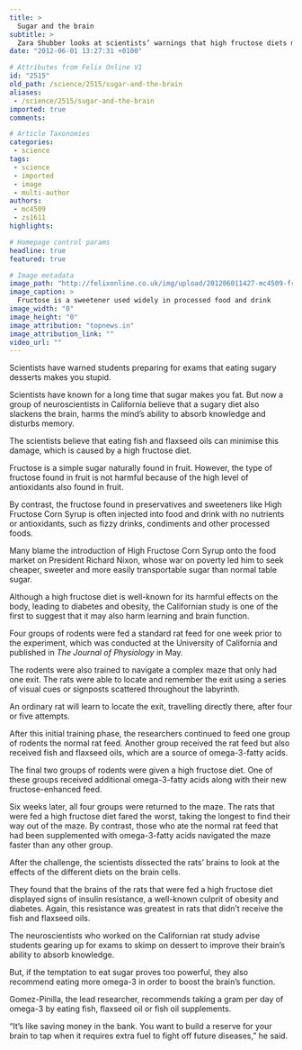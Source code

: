 ```yaml
---
title: >
  Sugar and the brain
subtitle: >
  Zara Shubber looks at scientists’ warnings that high fructose diets may be detrimental to memory
date: "2012-06-01 13:27:31 +0100"

# Attributes from Felix Online V1
id: "2515"
old_path: /science/2515/sugar-and-the-brain
aliases:
 - /science/2515/sugar-and-the-brain
imported: true
comments:

# Article Taxonomies
categories:
 - science
tags:
 - science
 - imported
 - image
 - multi-author
authors:
 - mc4509
 - zs1611
highlights:

# Homepage control params
headline: true
featured: true

# Image metadata
image_path: "http://felixonline.co.uk/img/upload/201206011427-mc4509-fruits.jpg"
image_caption: >
  Fructose is a sweetener used widely in processed food and drink
image_width: "0"
image_height: "0"
image_attribution: "topnews.in"
image_attribution_link: ""
video_url: ""
---
```


Scientists have warned students preparing for exams that eating sugary desserts makes you stupid.

Scientists have known for a long time that sugar makes you fat. But now a group of neuroscientists in California believe that a sugary diet also slackens the brain, harms the mind’s ability to absorb knowledge and disturbs memory.

The scientists believe that eating fish and flaxseed oils can minimise this damage, which is caused by a high fructose diet.

Fructose is a simple sugar naturally found in fruit. However, the type of fructose found in fruit is not harmful because of the high level of antioxidants also found in fruit.

By contrast, the fructose found in preservatives and sweeteners like High Fructose Corn Syrup is often injected into food and drink with no nutrients or antioxidants, such as fizzy drinks, condiments and other processed foods.

Many blame the introduction of High Fructose Corn Syrup onto the food market on President Richard Nixon, whose war on poverty led him to seek cheaper, sweeter and more easily transportable sugar than normal table sugar.

Although a high fructose diet is well-known for its harmful effects on the body, leading to diabetes and obesity, the Californian study is one of the first to suggest that it may also harm learning and brain function.

Four groups of rodents were fed a standard rat feed for one week prior to the experiment, which was conducted at the University of California and published in _The Journal of Physiology_ in May.

The rodents were also trained to navigate a complex maze that only had one exit. The rats were able to locate and remember the exit using a series of visual cues or signposts scattered throughout the labyrinth.

An ordinary rat will learn to locate the exit, travelling directly there, after four or five attempts.

After this initial training phase, the researchers continued to feed one group of rodents the normal rat feed. Another group received the rat feed but also received fish and flaxseed oils, which are a source of omega-3-fatty acids.

The final two groups of rodents were given a high fructose diet. One of these groups received additional omega-3-fatty acids along with their new fructose-enhanced feed.

Six weeks later, all four groups were returned to the maze. The rats that were fed a high fructose diet fared the worst, taking the longest to find their way out of the maze. By contrast, those who ate the normal rat feed that had been supplemented with omega-3-fatty acids navigated the maze faster than any other group.

After the challenge, the scientists dissected the rats’ brains to look at the effects of the different diets on the brain cells.

They found that the brains of the rats that were fed a high fructose diet displayed signs of insulin resistance, a well-known culprit of obesity and diabetes. Again, this resistance was greatest in rats that didn’t receive the fish and flaxseed oils.

The neuroscientists who worked on the Californian rat study advise students gearing up for exams to skimp on dessert to improve their brain’s ability to absorb knowledge.

But, if the temptation to eat sugar proves too powerful, they also recommend eating more omega-3 in order to boost the brain’s function.

Gomez-Pinilla, the lead researcher, recommends taking a gram per day of omega-3 by eating fish, flaxseed oil or fish oil supplements.

“It’s like saving money in the bank. You want to build a reserve for your brain to tap when it requires extra fuel to fight off future diseases,” he said.
